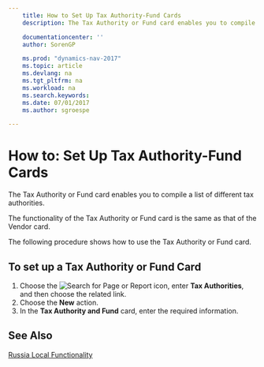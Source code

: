 ```yaml
---
    title: How to Set Up Tax Authority-Fund Cards
    description: The Tax Authority or Fund card enables you to compile a list of different tax authorities.

    documentationcenter: ''
    author: SorenGP

    ms.prod: "dynamics-nav-2017"
    ms.topic: article
    ms.devlang: na
    ms.tgt_pltfrm: na
    ms.workload: na
    ms.search.keywords:
    ms.date: 07/01/2017
    ms.author: sgroespe

---
```

# How to: Set Up Tax Authority-Fund Cards
The Tax Authority or Fund card enables you to compile a list of different tax authorities.  

The functionality of the Tax Authority or Fund card is the same as that of the Vendor card.  

The following procedure shows how to use the Tax Authority or Fund card.  

## To set up a Tax Authority or Fund Card  

1.  Choose the ![Search for Page or Report](../../media/ui-search/search_small.png "Search for Page or Report icon") icon, enter **Tax Authorities**, and then choose the related link.  
2.  Choose the **New** action.  
3.  In the **Tax Authority and Fund** card, enter the required information.

## See Also
[Russia Local Functionality](russia-local-functionality.md)
